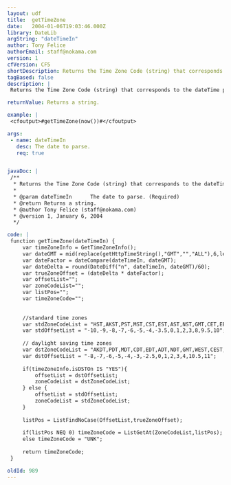 ```yaml
---
layout: udf
title:  getTimeZone
date:   2004-01-06T19:03:46.000Z
library: DateLib
argString: "dateTimeIn"
author: Tony Felice
authorEmail: staff@nokama.com
version: 1
cfVersion: CF5
shortDescription: Returns the Time Zone Code (string) that corresponds to the dateTime passed in.
tagBased: false
description: |
 Returns the Time Zone Code (string) that corresponds to the dateTime passed in.  Will return 'UNK' if the dateTime passed in does not match the set of time zones.

returnValue: Returns a string.

example: |
 <cfoutput>#getTimeZone(now())#</cfoutput>

args:
 - name: dateTimeIn
   desc: The date to parse.
   req: true


javaDoc: |
 /**
  * Returns the Time Zone Code (string) that corresponds to the dateTime passed in.
  * 
  * @param dateTimeIn      The date to parse. (Required)
  * @return Returns a string. 
  * @author Tony Felice (staff@nokama.com) 
  * @version 1, January 6, 2004 
  */

code: |
 function getTimeZone(dateTimeIn) {
     var timeZoneInfo = GetTimeZoneInfo();
     var dateGMT = mid(replace(getHttpTimeString(),"GMT","","ALL"),6,len(replace(getHttpTimeString(),"GMT","","ALL")));
     var dateFactor = dateCompare(dateTimeIn, dateGMT);
     var dateDelta = round(DateDiff("n", dateTimeIn, dateGMT)/60);
     var trueZoneOffset = (dateDelta * dateFactor);
     var offsetList="";
     var zoneCodeList="";
     var listPos="";
     var timeZoneCode="";
     
     
     //standard time zones
     var stdZoneCodeList = "HST,AKST,PST,MST,CST,EST,AST,NST,GMT,CET,EET,MSK,AWST,ACST,AEST";
     var stdOffsetList = "-10,-9,-8,-7,-6,-5,-4,-3.5,0,1,2,3,8,9.5,10";
     
     // daylight saving time zones
     var dstZoneCodeList = "AKDT,PDT,MDT,CDT,EDT,ADT,NDT,GMT,WEST,CEST,EEST,MSD,ACDT,AEDT";
     var dstOffsetList = "-8,-7,-6,-5,-4,-3,-2.5,0,1,2,3,4,10.5,11";
     
     if(timeZoneInfo.isDSTOn IS "YES"){
         offsetList = dstOffsetList;
         zoneCodeList = dstZoneCodeList;
     } else {
         offsetList = stdOffsetList;
         zoneCodeList = stdZoneCodeList;
     }
     
     listPos = ListFindNoCase(OffsetList,trueZoneOffset);
     
     if(listPos NEQ 0) timeZoneCode = ListGetAt(ZoneCodeList,listPos); 
     else timeZoneCode = "UNK";
     
     return timeZoneCode;
 }

oldId: 989
---
```


